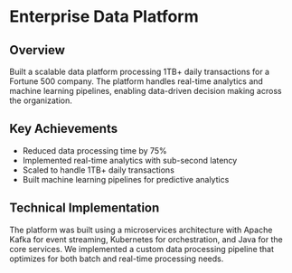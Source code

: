 # Enterprise Data Platform

## Overview
Built a scalable data platform processing 1TB+ daily transactions for a Fortune 500 company. The platform handles real-time analytics and machine learning pipelines, enabling data-driven decision making across the organization.

## Key Achievements
- Reduced data processing time by 75%
- Implemented real-time analytics with sub-second latency
- Scaled to handle 1TB+ daily transactions
- Built machine learning pipelines for predictive analytics

## Technical Implementation
The platform was built using a microservices architecture with Apache Kafka for event streaming, Kubernetes for orchestration, and Java for the core services. We implemented a custom data processing pipeline that optimizes for both batch and real-time processing needs. 